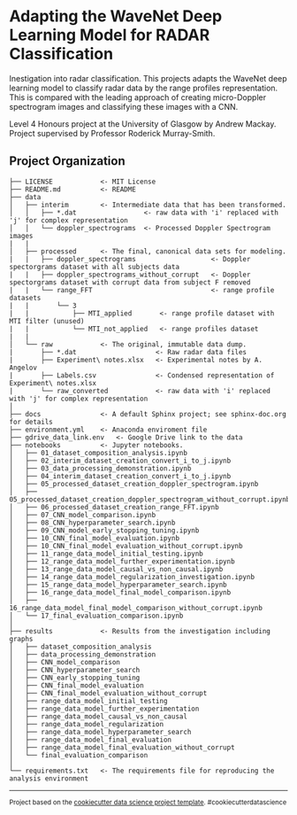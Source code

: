 Adapting the WaveNet Deep Learning Model for RADAR Classification
==============================

  Inestigation into radar classification. This projects adapts the WaveNet deep learning model
  to classify radar data by the range profiles representation. This is compared with the leading 
  approach of creating micro-Doppler spectrogram images and classifying these images with a
  CNN.

  Level 4 Honours project at the University of Glasgow by Andrew Mackay.
  Project supervised by Professor Roderick Murray-Smith.
  

Project Organization
------------

    ├── LICENSE            <- MIT License
    ├── README.md          <- README 
    ├── data    
    │   ├── interim        <- Intermediate data that has been transformed.
    │   │   ├── *.dat                 <- raw data with 'i' replaced with 'j' for complex representation
    │   │   └── doppler_spectrograms  <- Processed Doppler Spectrogram images
    |   |
    │   ├── processed      <- The final, canonical data sets for modeling.
    |   |   ├── doppler_spectrograms                   <- Doppler spectorgrams dataset with all subjects data
    |   |   ├── doppler_spectrograms_without_corrupt   <- Doppler spectorgrams dataset with corrupt data from subject F removed
    |   |   └── range_FFT                              <- range profile datasets 
    |   |       └── 3  
    |   |           ├── MTI_applied       <- range profile dataset with MTI filter (unused)    
    |   |           └── MTI_not_applied   <- range profiles dataset  
    |   |                     
    │   └── raw            <- The original, immutable data dump.
    |       ├── *.dat                    <- Raw radar data files
    |       ├── Experiment\ notes.xlsx   <- Experimental notes by A. Angelov
    |       ├── Labels.csv               <- Condensed representation of Experiment\ notes.xlsx
    |       └── raw_converted            <- raw data with 'i' replaced with 'j' for complex representation
    │
    ├── docs               <- A default Sphinx project; see sphinx-doc.org for details
    ├── environment.yml    <- Anaconda enviroment file
    ├── gdrive_data_link.env   <- Google Drive link to the data
    ├── notebooks          <- Jupyter notebooks.
    │   ├── 01_dataset_composition_analysis.ipynb
    │   ├── 02_interim_dataset_creation_convert_i_to_j.ipynb
    │   ├── 03_data_processing_demonstration.ipynb
    │   ├── 04_interim_dataset_creation_convert_i_to_j.ipynb
    │   ├── 05_processed_dataset_creation_doppler_spectrogram.ipynb
    │   ├── 05_processed_dataset_creation_doppler_spectrogram_without_corrupt.ipynb
    │   ├── 06_processed_dataset_creation_range_FFT.ipynb
    │   ├── 07_CNN_model_comparison.ipynb
    │   ├── 08_CNN_hyperparameter_search.ipynb
    │   ├── 09_CNN_model_early_stopping_tuning.ipynb
    │   ├── 10_CNN_final_model_evaluation.ipynb
    │   ├── 10_CNN_final_model_evaluation_without_corrupt.ipynb
    │   ├── 11_range_data_model_initial_testing.ipynb
    │   ├── 12_range_data_model_further_experimentation.ipynb
    │   ├── 13_range_data_model_causal_vs_non_causal.ipynb
    │   ├── 14_range_data_model_regularization_investigation.ipynb
    │   ├── 15_range_data_model_hyperparameter_search.ipynb
    │   ├── 16_range_data_model_final_model_comparison.ipynb
    │   ├── 16_range_data_model_final_model_comparison_without_corrupt.ipynb
    │   └── 17_final_evaluation_comparison.ipynb
    │
    ├── results            <- Results from the investigation including graphs  
    │   ├── dataset_composition_analysis
    │   ├── data_processing_demonstration
    │   ├── CNN_model_comparison
    │   ├── CNN_hyperparameter_search
    │   ├── CNN_early_stopping_tuning
    │   ├── CNN_final_model_evaluation
    │   ├── CNN_final_model_evaluation_without_corrupt
    │   ├── range_data_model_initial_testing          
    │   ├── range_data_model_further_experimentation      
    │   ├── range_data_model_causal_vs_non_causal             
    │   ├── range_data_model_regularization                  
    │   ├── range_data_model_hyperparameter_search
    │   ├── range_data_model_final_evaluation                 
    │   ├── range_data_model_final_evaluation_without_corrupt 
    │   └── final_evaluation_comparison                      
    │
    └── requirements.txt   <- The requirements file for reproducing the analysis environment


--------

<p><small>Project based on the <a target="_blank" href="https://drivendata.github.io/cookiecutter-data-science/">cookiecutter data science project template</a>. #cookiecutterdatascience</small></p>
